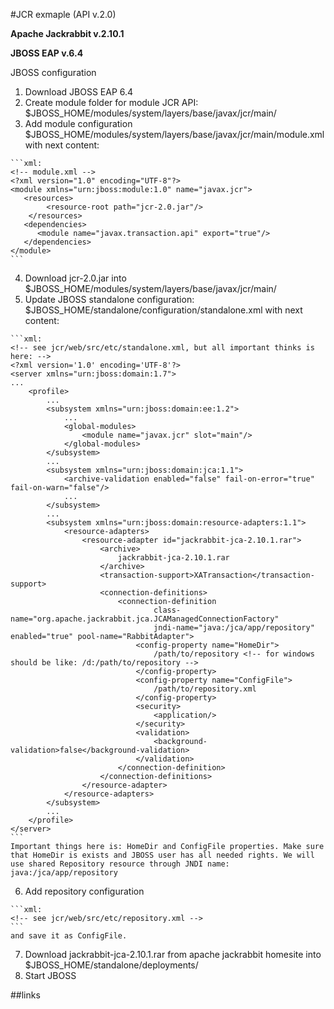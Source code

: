 #JCR exmaple (API v.2.0)

**Apache Jackrabbit v.2.10.1**

**JBOSS EAP v.6.4**

JBOSS configuration

  1. Download JBOSS EAP 6.4
  2. Create module folder for module JCR API: $JBOSS_HOME/modules/system/layers/base/javax/jcr/main/
  3. Add module configuration $JBOSS_HOME/modules/system/layers/base/javax/jcr/main/module.xml with next content:

    ```xml:
    <!-- module.xml -->
    <?xml version="1.0" encoding="UTF-8"?>
    <module xmlns="urn:jboss:module:1.0" name="javax.jcr">
       <resources>
            <resource-root path="jcr-2.0.jar"/>
        </resources>
       <dependencies>
          <module name="javax.transaction.api" export="true"/>
       </dependencies>
    </module>
    ```
    
  4. Download jcr-2.0.jar into $JBOSS_HOME/modules/system/layers/base/javax/jcr/main/
  5. Update JBOSS standalone configuration: $JBOSS_HOME/standalone/configuration/standalone.xml with next content:

    ```xml:
    <!-- see jcr/web/src/etc/standalone.xml, but all important thinks is here: -->
    <?xml version='1.0' encoding='UTF-8'?>
    <server xmlns="urn:jboss:domain:1.7">
    ...
        <profile>
            ...
            <subsystem xmlns="urn:jboss:domain:ee:1.2">
                ...
                <global-modules>
                    <module name="javax.jcr" slot="main"/>
                </global-modules>
            </subsystem>
            ...
            <subsystem xmlns="urn:jboss:domain:jca:1.1">
                <archive-validation enabled="false" fail-on-error="true" fail-on-warn="false"/>
                ...
            </subsystem>
            ...
            <subsystem xmlns="urn:jboss:domain:resource-adapters:1.1">
                <resource-adapters>
                    <resource-adapter id="jackrabbit-jca-2.10.1.rar">
                        <archive>
                            jackrabbit-jca-2.10.1.rar
                        </archive>
                        <transaction-support>XATransaction</transaction-support>
                        <connection-definitions>
                            <connection-definition 
                                    class-name="org.apache.jackrabbit.jca.JCAManagedConnectionFactory" 
                                    jndi-name="java:/jca/app/repository" enabled="true" pool-name="RabbitAdapter">
                                <config-property name="HomeDir">
                                    /path/to/repository <!-- for windows should be like: /d:/path/to/repository -->
                                </config-property>
                                <config-property name="ConfigFile">
                                    /path/to/repository.xml
                                </config-property>
                                <security>
                                    <application/>
                                </security>
                                <validation>
                                    <background-validation>false</background-validation>
                                </validation>
                            </connection-definition>
                        </connection-definitions>
                    </resource-adapter>
                </resource-adapters>
            </subsystem>
            ...
        </profile>
    </server>
    ```
    Important things here is: HomeDir and ConfigFile properties. Make sure that HomeDir is exists and JBOSS user has all needed rights. We will use shared Repository resource through JNDI name: java:/jca/app/repository
    
  6. Add repository configuration
    
    ```xml:
    <!-- see jcr/web/src/etc/repository.xml -->
    ```
    and save it as ConfigFile.
    
  7. Download jackrabbit-jca-2.10.1.rar from apache jackrabbit homesite into $JBOSS_HOME/standalone/deployments/
  8. Start JBOSS

##links
